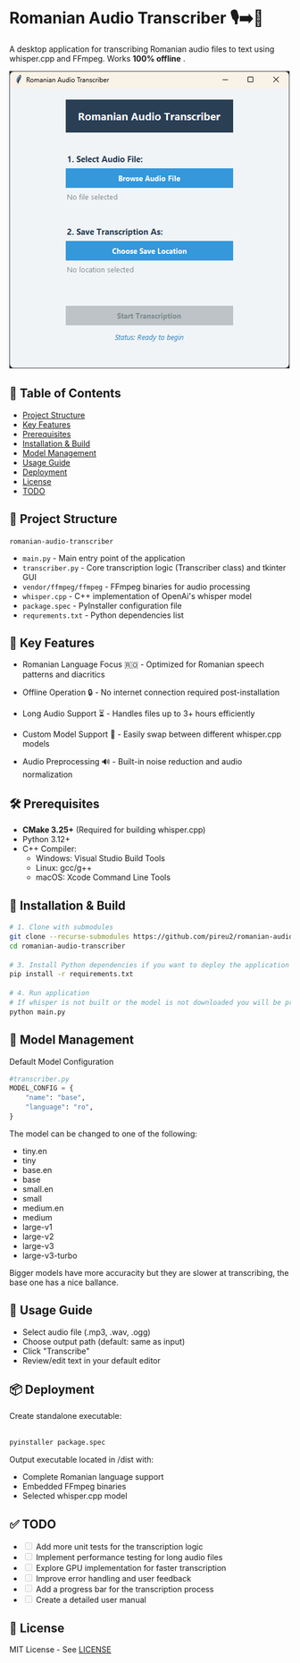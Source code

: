 # Romanian Audio Transcriber 🎙️➡️📝

A desktop application for transcribing Romanian audio files to text using whisper.cpp and FFmpeg. Works **100% offline** .

![App Screenshot](media/screenshot.png)

## 📑 Table of Contents

- [Project Structure](#-project-structure)
- [Key Features](#-key-features)
- [Prerequisites](#-prerequisites)
- [Installation & Build](#-installation--build)
- [Model Management](#-model-management)
- [Usage Guide](#-usage-guide)
- [Deployment](#-deployment)
- [License](#-license)
- [TODO](#-todo)

## 📂 Project Structure

`romanian-audio-transcriber`

- `main.py` - Main entry point of the application
- `transcriber.py` - Core transcription logic (Transcriber class) and tkinter GUI
- `vendor/ffmpeg/ffmpeg` - FFmpeg binaries for audio processing
- `whisper.cpp` - C++ implementation of OpenAi's whisper model
- `package.spec` - PyInstaller configuration file
- `requrements.txt` - Python dependencies list

## 🎯 Key Features

- Romanian Language Focus 🇷🇴 -
  Optimized for Romanian speech patterns and diacritics

- Offline Operation 🔒 -
  No internet connection required post-installation

- Long Audio Support ⏳ -
  Handles files up to 3+ hours efficiently

- Custom Model Support 🧠 -
  Easily swap between different whisper.cpp models

- Audio Preprocessing 🔊 -
  Built-in noise reduction and audio normalization

## 🛠️ Prerequisites

- **CMake 3.25+** (Required for building whisper.cpp)
- Python 3.12+
- C++ Compiler:
  - Windows: Visual Studio Build Tools
  - Linux: gcc/g++
  - macOS: Xcode Command Line Tools

## 🚀 Installation & Build

```bash
# 1. Clone with submodules
git clone --recurse-submodules https://github.com/pireu2/romanian-audio-transcriber.git
cd romanian-audio-transcriber

# 3. Install Python dependencies if you want to deploy the application
pip install -r requirements.txt

# 4. Run application
# If whisper is not built or the model is not downloaded you will be prompted to build/download
python main.py
```

## 🔧 Model Management

Default Model Configuration

```python
#transcriber.py
MODEL_CONFIG = {
    "name": "base",
    "language": "ro",
}
```

The model can be changed to one of the following:

- tiny.en
- tiny
- base.en
- base
- small.en
- small
- medium.en
- medium
- large-v1
- large-v2
- large-v3
- large-v3-turbo

Bigger models have more accuracity but they are slower at transcribing, the base one has a nice ballance.

## 📝 Usage Guide

- Select audio file (.mp3, .wav, .ogg)
- Choose output path (default: same as input)
- Click "Transcribe"
- Review/edit text in your default editor

## 📦 Deployment

Create standalone executable:

```bash

pyinstaller package.spec
```

Output executable located in /dist with:

- Complete Romanian language support
- Embedded FFmpeg binaries
- Selected whisper.cpp model

## ✅ TODO

- <input disabled="" type="checkbox"> Add more unit tests for the transcription logic
- <input disabled="" type="checkbox"> Implement performance testing for long audio files
- <input disabled="" type="checkbox"> Explore GPU implementation for faster transcription
- <input disabled="" type="checkbox"> Improve error handling and user feedback
- <input disabled="" type="checkbox"> Add a progress bar for the transcription process
- <input disabled="" type="checkbox"> Create a detailed user manual

## 📜 License

MIT License - See [LICENSE](LICENSE)
